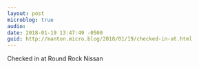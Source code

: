 ```yaml
---
layout: post
microblog: true
audio: 
date: 2018-01-19 13:47:49 -0500
guid: http://manton.micro.blog/2018/01/19/checked-in-at.html
---
```

Checked in at Round Rock Nissan
